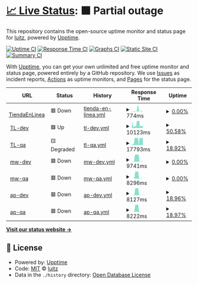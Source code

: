 # [📈 Live Status](https://luitz.github.io/fda-uptime): <!--live status--> **🟧 Partial outage**

This repository contains the open-source uptime monitor and status page for [luitz](https://luitz.github.io/fda-uptime), powered by [Upptime](https://github.com/upptime/upptime).

[![Uptime CI](https://github.com/luitz/fda-uptime/workflows/Uptime%20CI/badge.svg)](https://github.com/luitz/fda-uptime/actions?query=workflow%3A%22Uptime+CI%22)
[![Response Time CI](https://github.com/luitz/fda-uptime/workflows/Response%20Time%20CI/badge.svg)](https://github.com/luitz/fda-uptime/actions?query=workflow%3A%22Response+Time+CI%22)
[![Graphs CI](https://github.com/luitz/fda-uptime/workflows/Graphs%20CI/badge.svg)](https://github.com/luitz/fda-uptime/actions?query=workflow%3A%22Graphs+CI%22)
[![Static Site CI](https://github.com/luitz/fda-uptime/workflows/Static%20Site%20CI/badge.svg)](https://github.com/luitz/fda-uptime/actions?query=workflow%3A%22Static+Site+CI%22)
[![Summary CI](https://github.com/luitz/fda-uptime/workflows/Summary%20CI/badge.svg)](https://github.com/luitz/fda-uptime/actions?query=workflow%3A%22Summary+CI%22)

With [Upptime](https://upptime.js.org), you can get your own unlimited and free uptime monitor and status page, powered entirely by a GitHub repository. We use [Issues](https://github.com/luitz/fda-uptime/issues) as incident reports, [Actions](https://github.com/luitz/fda-uptime/actions) as uptime monitors, and [Pages](https://luitz.github.io/fda-uptime) for the status page.

<!--start: status pages-->
<!-- This summary is generated by Upptime (https://github.com/upptime/upptime) -->
<!-- Do not edit this manually, your changes will be overwritten -->
<!-- prettier-ignore -->
| URL | Status | History | Response Time | Uptime |
| --- | ------ | ------- | ------------- | ------ |
| <img alt="" src="https://favicons.githubusercontent.com/www.fahorro.com" height="13"> [TiendaEnLinea](https://www.fahorro.com/) | 🟥 Down | [tienda-en-linea.yml](https://github.com/luitz/fda-uptime/commits/HEAD/history/tienda-en-linea.yml) | <details><summary><img alt="Response time graph" src="./graphs/tienda-en-linea/response-time-week.png" height="20"> 774ms</summary><br><a href="https://luitz.github.io/fda-uptime/history/tienda-en-linea"><img alt="Response time 4768" src="https://img.shields.io/endpoint?url=https%3A%2F%2Fraw.githubusercontent.com%2Fluitz%2Ffda-uptime%2FHEAD%2Fapi%2Ftienda-en-linea%2Fresponse-time.json"></a><br><a href="https://luitz.github.io/fda-uptime/history/tienda-en-linea"><img alt="24-hour response time 264" src="https://img.shields.io/endpoint?url=https%3A%2F%2Fraw.githubusercontent.com%2Fluitz%2Ffda-uptime%2FHEAD%2Fapi%2Ftienda-en-linea%2Fresponse-time-day.json"></a><br><a href="https://luitz.github.io/fda-uptime/history/tienda-en-linea"><img alt="7-day response time 774" src="https://img.shields.io/endpoint?url=https%3A%2F%2Fraw.githubusercontent.com%2Fluitz%2Ffda-uptime%2FHEAD%2Fapi%2Ftienda-en-linea%2Fresponse-time-week.json"></a><br><a href="https://luitz.github.io/fda-uptime/history/tienda-en-linea"><img alt="30-day response time 405" src="https://img.shields.io/endpoint?url=https%3A%2F%2Fraw.githubusercontent.com%2Fluitz%2Ffda-uptime%2FHEAD%2Fapi%2Ftienda-en-linea%2Fresponse-time-month.json"></a><br><a href="https://luitz.github.io/fda-uptime/history/tienda-en-linea"><img alt="1-year response time 4768" src="https://img.shields.io/endpoint?url=https%3A%2F%2Fraw.githubusercontent.com%2Fluitz%2Ffda-uptime%2FHEAD%2Fapi%2Ftienda-en-linea%2Fresponse-time-year.json"></a></details> | <details><summary><a href="https://luitz.github.io/fda-uptime/history/tienda-en-linea">0.00%</a></summary><a href="https://luitz.github.io/fda-uptime/history/tienda-en-linea"><img alt="All-time uptime 48.62%" src="https://img.shields.io/endpoint?url=https%3A%2F%2Fraw.githubusercontent.com%2Fluitz%2Ffda-uptime%2FHEAD%2Fapi%2Ftienda-en-linea%2Fuptime.json"></a><br><a href="https://luitz.github.io/fda-uptime/history/tienda-en-linea"><img alt="24-hour uptime 0.00%" src="https://img.shields.io/endpoint?url=https%3A%2F%2Fraw.githubusercontent.com%2Fluitz%2Ffda-uptime%2FHEAD%2Fapi%2Ftienda-en-linea%2Fuptime-day.json"></a><br><a href="https://luitz.github.io/fda-uptime/history/tienda-en-linea"><img alt="7-day uptime 0.00%" src="https://img.shields.io/endpoint?url=https%3A%2F%2Fraw.githubusercontent.com%2Fluitz%2Ffda-uptime%2FHEAD%2Fapi%2Ftienda-en-linea%2Fuptime-week.json"></a><br><a href="https://luitz.github.io/fda-uptime/history/tienda-en-linea"><img alt="30-day uptime 0.00%" src="https://img.shields.io/endpoint?url=https%3A%2F%2Fraw.githubusercontent.com%2Fluitz%2Ffda-uptime%2FHEAD%2Fapi%2Ftienda-en-linea%2Fuptime-month.json"></a><br><a href="https://luitz.github.io/fda-uptime/history/tienda-en-linea"><img alt="1-year uptime 48.62%" src="https://img.shields.io/endpoint?url=https%3A%2F%2Fraw.githubusercontent.com%2Fluitz%2Ffda-uptime%2FHEAD%2Fapi%2Ftienda-en-linea%2Fuptime-year.json"></a></details>
| <img alt="" src="https://favicons.githubusercontent.com/devtl-gcp.fahorro.com" height="13"> [TL-dev](https://devtl-gcp.fahorro.com/) | 🟩 Up | [tl-dev.yml](https://github.com/luitz/fda-uptime/commits/HEAD/history/tl-dev.yml) | <details><summary><img alt="Response time graph" src="./graphs/tl-dev/response-time-week.png" height="20"> 10123ms</summary><br><a href="https://luitz.github.io/fda-uptime/history/tl-dev"><img alt="Response time 6514" src="https://img.shields.io/endpoint?url=https%3A%2F%2Fraw.githubusercontent.com%2Fluitz%2Ffda-uptime%2FHEAD%2Fapi%2Ftl-dev%2Fresponse-time.json"></a><br><a href="https://luitz.github.io/fda-uptime/history/tl-dev"><img alt="24-hour response time 4764" src="https://img.shields.io/endpoint?url=https%3A%2F%2Fraw.githubusercontent.com%2Fluitz%2Ffda-uptime%2FHEAD%2Fapi%2Ftl-dev%2Fresponse-time-day.json"></a><br><a href="https://luitz.github.io/fda-uptime/history/tl-dev"><img alt="7-day response time 10123" src="https://img.shields.io/endpoint?url=https%3A%2F%2Fraw.githubusercontent.com%2Fluitz%2Ffda-uptime%2FHEAD%2Fapi%2Ftl-dev%2Fresponse-time-week.json"></a><br><a href="https://luitz.github.io/fda-uptime/history/tl-dev"><img alt="30-day response time 6514" src="https://img.shields.io/endpoint?url=https%3A%2F%2Fraw.githubusercontent.com%2Fluitz%2Ffda-uptime%2FHEAD%2Fapi%2Ftl-dev%2Fresponse-time-month.json"></a><br><a href="https://luitz.github.io/fda-uptime/history/tl-dev"><img alt="1-year response time 6514" src="https://img.shields.io/endpoint?url=https%3A%2F%2Fraw.githubusercontent.com%2Fluitz%2Ffda-uptime%2FHEAD%2Fapi%2Ftl-dev%2Fresponse-time-year.json"></a></details> | <details><summary><a href="https://luitz.github.io/fda-uptime/history/tl-dev">50.58%</a></summary><a href="https://luitz.github.io/fda-uptime/history/tl-dev"><img alt="All-time uptime 58.25%" src="https://img.shields.io/endpoint?url=https%3A%2F%2Fraw.githubusercontent.com%2Fluitz%2Ffda-uptime%2FHEAD%2Fapi%2Ftl-dev%2Fuptime.json"></a><br><a href="https://luitz.github.io/fda-uptime/history/tl-dev"><img alt="24-hour uptime 97.60%" src="https://img.shields.io/endpoint?url=https%3A%2F%2Fraw.githubusercontent.com%2Fluitz%2Ffda-uptime%2FHEAD%2Fapi%2Ftl-dev%2Fuptime-day.json"></a><br><a href="https://luitz.github.io/fda-uptime/history/tl-dev"><img alt="7-day uptime 50.58%" src="https://img.shields.io/endpoint?url=https%3A%2F%2Fraw.githubusercontent.com%2Fluitz%2Ffda-uptime%2FHEAD%2Fapi%2Ftl-dev%2Fuptime-week.json"></a><br><a href="https://luitz.github.io/fda-uptime/history/tl-dev"><img alt="30-day uptime 58.25%" src="https://img.shields.io/endpoint?url=https%3A%2F%2Fraw.githubusercontent.com%2Fluitz%2Ffda-uptime%2FHEAD%2Fapi%2Ftl-dev%2Fuptime-month.json"></a><br><a href="https://luitz.github.io/fda-uptime/history/tl-dev"><img alt="1-year uptime 58.25%" src="https://img.shields.io/endpoint?url=https%3A%2F%2Fraw.githubusercontent.com%2Fluitz%2Ffda-uptime%2FHEAD%2Fapi%2Ftl-dev%2Fuptime-year.json"></a></details>
| <img alt="" src="https://favicons.githubusercontent.com/qatl-gcp.fahorro.com" height="13"> [TL-qa](https://qatl-gcp.fahorro.com/) | 🟨 Degraded | [tl-qa.yml](https://github.com/luitz/fda-uptime/commits/HEAD/history/tl-qa.yml) | <details><summary><img alt="Response time graph" src="./graphs/tl-qa/response-time-week.png" height="20"> 17793ms</summary><br><a href="https://luitz.github.io/fda-uptime/history/tl-qa"><img alt="Response time 8418" src="https://img.shields.io/endpoint?url=https%3A%2F%2Fraw.githubusercontent.com%2Fluitz%2Ffda-uptime%2FHEAD%2Fapi%2Ftl-qa%2Fresponse-time.json"></a><br><a href="https://luitz.github.io/fda-uptime/history/tl-qa"><img alt="24-hour response time 23606" src="https://img.shields.io/endpoint?url=https%3A%2F%2Fraw.githubusercontent.com%2Fluitz%2Ffda-uptime%2FHEAD%2Fapi%2Ftl-qa%2Fresponse-time-day.json"></a><br><a href="https://luitz.github.io/fda-uptime/history/tl-qa"><img alt="7-day response time 17793" src="https://img.shields.io/endpoint?url=https%3A%2F%2Fraw.githubusercontent.com%2Fluitz%2Ffda-uptime%2FHEAD%2Fapi%2Ftl-qa%2Fresponse-time-week.json"></a><br><a href="https://luitz.github.io/fda-uptime/history/tl-qa"><img alt="30-day response time 8418" src="https://img.shields.io/endpoint?url=https%3A%2F%2Fraw.githubusercontent.com%2Fluitz%2Ffda-uptime%2FHEAD%2Fapi%2Ftl-qa%2Fresponse-time-month.json"></a><br><a href="https://luitz.github.io/fda-uptime/history/tl-qa"><img alt="1-year response time 8418" src="https://img.shields.io/endpoint?url=https%3A%2F%2Fraw.githubusercontent.com%2Fluitz%2Ffda-uptime%2FHEAD%2Fapi%2Ftl-qa%2Fresponse-time-year.json"></a></details> | <details><summary><a href="https://luitz.github.io/fda-uptime/history/tl-qa">18.92%</a></summary><a href="https://luitz.github.io/fda-uptime/history/tl-qa"><img alt="All-time uptime 79.49%" src="https://img.shields.io/endpoint?url=https%3A%2F%2Fraw.githubusercontent.com%2Fluitz%2Ffda-uptime%2FHEAD%2Fapi%2Ftl-qa%2Fuptime.json"></a><br><a href="https://luitz.github.io/fda-uptime/history/tl-qa"><img alt="24-hour uptime 0.00%" src="https://img.shields.io/endpoint?url=https%3A%2F%2Fraw.githubusercontent.com%2Fluitz%2Ffda-uptime%2FHEAD%2Fapi%2Ftl-qa%2Fuptime-day.json"></a><br><a href="https://luitz.github.io/fda-uptime/history/tl-qa"><img alt="7-day uptime 18.92%" src="https://img.shields.io/endpoint?url=https%3A%2F%2Fraw.githubusercontent.com%2Fluitz%2Ffda-uptime%2FHEAD%2Fapi%2Ftl-qa%2Fuptime-week.json"></a><br><a href="https://luitz.github.io/fda-uptime/history/tl-qa"><img alt="30-day uptime 79.49%" src="https://img.shields.io/endpoint?url=https%3A%2F%2Fraw.githubusercontent.com%2Fluitz%2Ffda-uptime%2FHEAD%2Fapi%2Ftl-qa%2Fuptime-month.json"></a><br><a href="https://luitz.github.io/fda-uptime/history/tl-qa"><img alt="1-year uptime 79.49%" src="https://img.shields.io/endpoint?url=https%3A%2F%2Fraw.githubusercontent.com%2Fluitz%2Ffda-uptime%2FHEAD%2Fapi%2Ftl-qa%2Fuptime-year.json"></a></details>
| <img alt="" src="https://favicons.githubusercontent.com/devmiddleware-gcp.fahorro.com" height="13"> [mw-dev](http://devmiddleware-gcp.fahorro.com/) | 🟥 Down | [mw-dev.yml](https://github.com/luitz/fda-uptime/commits/HEAD/history/mw-dev.yml) | <details><summary><img alt="Response time graph" src="./graphs/mw-dev/response-time-week.png" height="20"> 9741ms</summary><br><a href="https://luitz.github.io/fda-uptime/history/mw-dev"><img alt="Response time 4049" src="https://img.shields.io/endpoint?url=https%3A%2F%2Fraw.githubusercontent.com%2Fluitz%2Ffda-uptime%2FHEAD%2Fapi%2Fmw-dev%2Fresponse-time.json"></a><br><a href="https://luitz.github.io/fda-uptime/history/mw-dev"><img alt="24-hour response time 519" src="https://img.shields.io/endpoint?url=https%3A%2F%2Fraw.githubusercontent.com%2Fluitz%2Ffda-uptime%2FHEAD%2Fapi%2Fmw-dev%2Fresponse-time-day.json"></a><br><a href="https://luitz.github.io/fda-uptime/history/mw-dev"><img alt="7-day response time 9741" src="https://img.shields.io/endpoint?url=https%3A%2F%2Fraw.githubusercontent.com%2Fluitz%2Ffda-uptime%2FHEAD%2Fapi%2Fmw-dev%2Fresponse-time-week.json"></a><br><a href="https://luitz.github.io/fda-uptime/history/mw-dev"><img alt="30-day response time 4049" src="https://img.shields.io/endpoint?url=https%3A%2F%2Fraw.githubusercontent.com%2Fluitz%2Ffda-uptime%2FHEAD%2Fapi%2Fmw-dev%2Fresponse-time-month.json"></a><br><a href="https://luitz.github.io/fda-uptime/history/mw-dev"><img alt="1-year response time 4049" src="https://img.shields.io/endpoint?url=https%3A%2F%2Fraw.githubusercontent.com%2Fluitz%2Ffda-uptime%2FHEAD%2Fapi%2Fmw-dev%2Fresponse-time-year.json"></a></details> | <details><summary><a href="https://luitz.github.io/fda-uptime/history/mw-dev">0.00%</a></summary><a href="https://luitz.github.io/fda-uptime/history/mw-dev"><img alt="All-time uptime 0.00%" src="https://img.shields.io/endpoint?url=https%3A%2F%2Fraw.githubusercontent.com%2Fluitz%2Ffda-uptime%2FHEAD%2Fapi%2Fmw-dev%2Fuptime.json"></a><br><a href="https://luitz.github.io/fda-uptime/history/mw-dev"><img alt="24-hour uptime 0.00%" src="https://img.shields.io/endpoint?url=https%3A%2F%2Fraw.githubusercontent.com%2Fluitz%2Ffda-uptime%2FHEAD%2Fapi%2Fmw-dev%2Fuptime-day.json"></a><br><a href="https://luitz.github.io/fda-uptime/history/mw-dev"><img alt="7-day uptime 0.00%" src="https://img.shields.io/endpoint?url=https%3A%2F%2Fraw.githubusercontent.com%2Fluitz%2Ffda-uptime%2FHEAD%2Fapi%2Fmw-dev%2Fuptime-week.json"></a><br><a href="https://luitz.github.io/fda-uptime/history/mw-dev"><img alt="30-day uptime 0.00%" src="https://img.shields.io/endpoint?url=https%3A%2F%2Fraw.githubusercontent.com%2Fluitz%2Ffda-uptime%2FHEAD%2Fapi%2Fmw-dev%2Fuptime-month.json"></a><br><a href="https://luitz.github.io/fda-uptime/history/mw-dev"><img alt="1-year uptime 0.00%" src="https://img.shields.io/endpoint?url=https%3A%2F%2Fraw.githubusercontent.com%2Fluitz%2Ffda-uptime%2FHEAD%2Fapi%2Fmw-dev%2Fuptime-year.json"></a></details>
| <img alt="" src="https://favicons.githubusercontent.com/qamiddleware-gcp.fahorro.com" height="13"> [mw-qa](http://qamiddleware-gcp.fahorro.com/) | 🟥 Down | [mw-qa.yml](https://github.com/luitz/fda-uptime/commits/HEAD/history/mw-qa.yml) | <details><summary><img alt="Response time graph" src="./graphs/mw-qa/response-time-week.png" height="20"> 8296ms</summary><br><a href="https://luitz.github.io/fda-uptime/history/mw-qa"><img alt="Response time 3472" src="https://img.shields.io/endpoint?url=https%3A%2F%2Fraw.githubusercontent.com%2Fluitz%2Ffda-uptime%2FHEAD%2Fapi%2Fmw-qa%2Fresponse-time.json"></a><br><a href="https://luitz.github.io/fda-uptime/history/mw-qa"><img alt="24-hour response time 476" src="https://img.shields.io/endpoint?url=https%3A%2F%2Fraw.githubusercontent.com%2Fluitz%2Ffda-uptime%2FHEAD%2Fapi%2Fmw-qa%2Fresponse-time-day.json"></a><br><a href="https://luitz.github.io/fda-uptime/history/mw-qa"><img alt="7-day response time 8296" src="https://img.shields.io/endpoint?url=https%3A%2F%2Fraw.githubusercontent.com%2Fluitz%2Ffda-uptime%2FHEAD%2Fapi%2Fmw-qa%2Fresponse-time-week.json"></a><br><a href="https://luitz.github.io/fda-uptime/history/mw-qa"><img alt="30-day response time 3472" src="https://img.shields.io/endpoint?url=https%3A%2F%2Fraw.githubusercontent.com%2Fluitz%2Ffda-uptime%2FHEAD%2Fapi%2Fmw-qa%2Fresponse-time-month.json"></a><br><a href="https://luitz.github.io/fda-uptime/history/mw-qa"><img alt="1-year response time 3472" src="https://img.shields.io/endpoint?url=https%3A%2F%2Fraw.githubusercontent.com%2Fluitz%2Ffda-uptime%2FHEAD%2Fapi%2Fmw-qa%2Fresponse-time-year.json"></a></details> | <details><summary><a href="https://luitz.github.io/fda-uptime/history/mw-qa">0.00%</a></summary><a href="https://luitz.github.io/fda-uptime/history/mw-qa"><img alt="All-time uptime 0.00%" src="https://img.shields.io/endpoint?url=https%3A%2F%2Fraw.githubusercontent.com%2Fluitz%2Ffda-uptime%2FHEAD%2Fapi%2Fmw-qa%2Fuptime.json"></a><br><a href="https://luitz.github.io/fda-uptime/history/mw-qa"><img alt="24-hour uptime 0.00%" src="https://img.shields.io/endpoint?url=https%3A%2F%2Fraw.githubusercontent.com%2Fluitz%2Ffda-uptime%2FHEAD%2Fapi%2Fmw-qa%2Fuptime-day.json"></a><br><a href="https://luitz.github.io/fda-uptime/history/mw-qa"><img alt="7-day uptime 0.00%" src="https://img.shields.io/endpoint?url=https%3A%2F%2Fraw.githubusercontent.com%2Fluitz%2Ffda-uptime%2FHEAD%2Fapi%2Fmw-qa%2Fuptime-week.json"></a><br><a href="https://luitz.github.io/fda-uptime/history/mw-qa"><img alt="30-day uptime 0.00%" src="https://img.shields.io/endpoint?url=https%3A%2F%2Fraw.githubusercontent.com%2Fluitz%2Ffda-uptime%2FHEAD%2Fapi%2Fmw-qa%2Fuptime-month.json"></a><br><a href="https://luitz.github.io/fda-uptime/history/mw-qa"><img alt="1-year uptime 0.00%" src="https://img.shields.io/endpoint?url=https%3A%2F%2Fraw.githubusercontent.com%2Fluitz%2Ffda-uptime%2FHEAD%2Fapi%2Fmw-qa%2Fuptime-year.json"></a></details>
| <img alt="" src="https://favicons.githubusercontent.com/devadminportal-gcp.fahorro.com" height="13"> [ap-dev](http://devadminportal-gcp.fahorro.com/) | 🟥 Down | [ap-dev.yml](https://github.com/luitz/fda-uptime/commits/HEAD/history/ap-dev.yml) | <details><summary><img alt="Response time graph" src="./graphs/ap-dev/response-time-week.png" height="20"> 8127ms</summary><br><a href="https://luitz.github.io/fda-uptime/history/ap-dev"><img alt="Response time 2586" src="https://img.shields.io/endpoint?url=https%3A%2F%2Fraw.githubusercontent.com%2Fluitz%2Ffda-uptime%2FHEAD%2Fapi%2Fap-dev%2Fresponse-time.json"></a><br><a href="https://luitz.github.io/fda-uptime/history/ap-dev"><img alt="24-hour response time 470" src="https://img.shields.io/endpoint?url=https%3A%2F%2Fraw.githubusercontent.com%2Fluitz%2Ffda-uptime%2FHEAD%2Fapi%2Fap-dev%2Fresponse-time-day.json"></a><br><a href="https://luitz.github.io/fda-uptime/history/ap-dev"><img alt="7-day response time 8127" src="https://img.shields.io/endpoint?url=https%3A%2F%2Fraw.githubusercontent.com%2Fluitz%2Ffda-uptime%2FHEAD%2Fapi%2Fap-dev%2Fresponse-time-week.json"></a><br><a href="https://luitz.github.io/fda-uptime/history/ap-dev"><img alt="30-day response time 2586" src="https://img.shields.io/endpoint?url=https%3A%2F%2Fraw.githubusercontent.com%2Fluitz%2Ffda-uptime%2FHEAD%2Fapi%2Fap-dev%2Fresponse-time-month.json"></a><br><a href="https://luitz.github.io/fda-uptime/history/ap-dev"><img alt="1-year response time 2586" src="https://img.shields.io/endpoint?url=https%3A%2F%2Fraw.githubusercontent.com%2Fluitz%2Ffda-uptime%2FHEAD%2Fapi%2Fap-dev%2Fresponse-time-year.json"></a></details> | <details><summary><a href="https://luitz.github.io/fda-uptime/history/ap-dev">18.96%</a></summary><a href="https://luitz.github.io/fda-uptime/history/ap-dev"><img alt="All-time uptime 80.03%" src="https://img.shields.io/endpoint?url=https%3A%2F%2Fraw.githubusercontent.com%2Fluitz%2Ffda-uptime%2FHEAD%2Fapi%2Fap-dev%2Fuptime.json"></a><br><a href="https://luitz.github.io/fda-uptime/history/ap-dev"><img alt="24-hour uptime 0.00%" src="https://img.shields.io/endpoint?url=https%3A%2F%2Fraw.githubusercontent.com%2Fluitz%2Ffda-uptime%2FHEAD%2Fapi%2Fap-dev%2Fuptime-day.json"></a><br><a href="https://luitz.github.io/fda-uptime/history/ap-dev"><img alt="7-day uptime 18.96%" src="https://img.shields.io/endpoint?url=https%3A%2F%2Fraw.githubusercontent.com%2Fluitz%2Ffda-uptime%2FHEAD%2Fapi%2Fap-dev%2Fuptime-week.json"></a><br><a href="https://luitz.github.io/fda-uptime/history/ap-dev"><img alt="30-day uptime 80.03%" src="https://img.shields.io/endpoint?url=https%3A%2F%2Fraw.githubusercontent.com%2Fluitz%2Ffda-uptime%2FHEAD%2Fapi%2Fap-dev%2Fuptime-month.json"></a><br><a href="https://luitz.github.io/fda-uptime/history/ap-dev"><img alt="1-year uptime 80.03%" src="https://img.shields.io/endpoint?url=https%3A%2F%2Fraw.githubusercontent.com%2Fluitz%2Ffda-uptime%2FHEAD%2Fapi%2Fap-dev%2Fuptime-year.json"></a></details>
| <img alt="" src="https://favicons.githubusercontent.com/qaadminportal-gcp.fahorro.com" height="13"> [ap-qa](http://qaadminportal-gcp.fahorro.com/) | 🟥 Down | [ap-qa.yml](https://github.com/luitz/fda-uptime/commits/HEAD/history/ap-qa.yml) | <details><summary><img alt="Response time graph" src="./graphs/ap-qa/response-time-week.png" height="20"> 8222ms</summary><br><a href="https://luitz.github.io/fda-uptime/history/ap-qa"><img alt="Response time 3318" src="https://img.shields.io/endpoint?url=https%3A%2F%2Fraw.githubusercontent.com%2Fluitz%2Ffda-uptime%2FHEAD%2Fapi%2Fap-qa%2Fresponse-time.json"></a><br><a href="https://luitz.github.io/fda-uptime/history/ap-qa"><img alt="24-hour response time 530" src="https://img.shields.io/endpoint?url=https%3A%2F%2Fraw.githubusercontent.com%2Fluitz%2Ffda-uptime%2FHEAD%2Fapi%2Fap-qa%2Fresponse-time-day.json"></a><br><a href="https://luitz.github.io/fda-uptime/history/ap-qa"><img alt="7-day response time 8222" src="https://img.shields.io/endpoint?url=https%3A%2F%2Fraw.githubusercontent.com%2Fluitz%2Ffda-uptime%2FHEAD%2Fapi%2Fap-qa%2Fresponse-time-week.json"></a><br><a href="https://luitz.github.io/fda-uptime/history/ap-qa"><img alt="30-day response time 3318" src="https://img.shields.io/endpoint?url=https%3A%2F%2Fraw.githubusercontent.com%2Fluitz%2Ffda-uptime%2FHEAD%2Fapi%2Fap-qa%2Fresponse-time-month.json"></a><br><a href="https://luitz.github.io/fda-uptime/history/ap-qa"><img alt="1-year response time 3318" src="https://img.shields.io/endpoint?url=https%3A%2F%2Fraw.githubusercontent.com%2Fluitz%2Ffda-uptime%2FHEAD%2Fapi%2Fap-qa%2Fresponse-time-year.json"></a></details> | <details><summary><a href="https://luitz.github.io/fda-uptime/history/ap-qa">18.97%</a></summary><a href="https://luitz.github.io/fda-uptime/history/ap-qa"><img alt="All-time uptime 80.03%" src="https://img.shields.io/endpoint?url=https%3A%2F%2Fraw.githubusercontent.com%2Fluitz%2Ffda-uptime%2FHEAD%2Fapi%2Fap-qa%2Fuptime.json"></a><br><a href="https://luitz.github.io/fda-uptime/history/ap-qa"><img alt="24-hour uptime 0.00%" src="https://img.shields.io/endpoint?url=https%3A%2F%2Fraw.githubusercontent.com%2Fluitz%2Ffda-uptime%2FHEAD%2Fapi%2Fap-qa%2Fuptime-day.json"></a><br><a href="https://luitz.github.io/fda-uptime/history/ap-qa"><img alt="7-day uptime 18.97%" src="https://img.shields.io/endpoint?url=https%3A%2F%2Fraw.githubusercontent.com%2Fluitz%2Ffda-uptime%2FHEAD%2Fapi%2Fap-qa%2Fuptime-week.json"></a><br><a href="https://luitz.github.io/fda-uptime/history/ap-qa"><img alt="30-day uptime 80.03%" src="https://img.shields.io/endpoint?url=https%3A%2F%2Fraw.githubusercontent.com%2Fluitz%2Ffda-uptime%2FHEAD%2Fapi%2Fap-qa%2Fuptime-month.json"></a><br><a href="https://luitz.github.io/fda-uptime/history/ap-qa"><img alt="1-year uptime 80.03%" src="https://img.shields.io/endpoint?url=https%3A%2F%2Fraw.githubusercontent.com%2Fluitz%2Ffda-uptime%2FHEAD%2Fapi%2Fap-qa%2Fuptime-year.json"></a></details>

<!--end: status pages-->

[**Visit our status website →**](https://luitz.github.io/fda-uptime)

## 📄 License

- Powered by: [Upptime](https://github.com/upptime/upptime)
- Code: [MIT](./LICENSE) © [luitz](https://luitz.github.io/fda-uptime)
- Data in the `./history` directory: [Open Database License](https://opendatacommons.org/licenses/odbl/1-0/)
